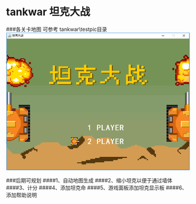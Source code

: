 # tankwar 坦克大战

###各关卡地图
可参考 tankwar\testpic目录
![avatar](https://raw.githubusercontent.com/yongzhian/tankwar/master/testpic/%E9%A6%96%E9%A1%B5.png)

###后期可规划
####1、自动地图生成
####2、缩小坦克以便于通过墙体
####3、计分
####4、添加坦克命
####5、游戏面板添加坦克显示板
####6、添加帮助说明
